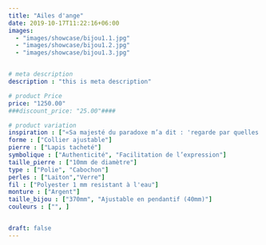 ```yaml
---
title: "Ailes d'ange"
date: 2019-10-17T11:22:16+06:00
images: 
  - "images/showcase/bijou1.1.jpg"
  - "images/showcase/bijou1.2.jpg"
  - "images/showcase/bijou1.3.jpg"


# meta description
description : "this is meta description"

# product Price
price: "1250.00"
###discount_price: "25.00"####

# product variation
inspiration : ["«Sa majesté du paradoxe m’a dit : 'regarde par quelles violences je suis passée pour me détacher. Regarde avec quelle légèreté je porte la tristesse de ce qui est éphémère.' Alors, je me suis agenouillé, et j’ai pleuré de joie.»"]
forme : ["Collier ajustable"]
pierre : ["Lapis tacheté"]
symbolique : ["Authenticité", "Facilitation de l’expression"]
taille_pierre : ["10mm de diamètre"]
type : ["Polie", "Cabochon"]
perles : ["Laiton","Verre"]
fil : ["Polyester 1 mm resistant à l'eau"]
monture : ["Argent"]
taille_bijou : ["370mm", "Ajustable en pendantif (40mm)"]
couleurs : ["", ]


draft: false
---
```


